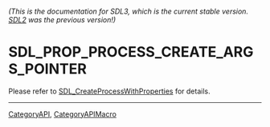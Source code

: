 ###### (This is the documentation for SDL3, which is the current stable version. [SDL2](https://wiki.libsdl.org/SDL2/) was the previous version!)
# SDL_PROP_PROCESS_CREATE_ARGS_POINTER

Please refer to [SDL_CreateProcessWithProperties](SDL_CreateProcessWithProperties) for details.

----
[CategoryAPI](CategoryAPI), [CategoryAPIMacro](CategoryAPIMacro)

